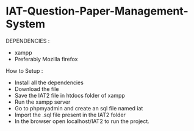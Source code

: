 # IAT-Question-Paper-Management-System

DEPENDENCIES :

* xampp
* Preferably Mozilla firefox

How to Setup :

* Install all the dependencies
* Download the file
* Save the IAT2 file in htdocs folder of xampp
* Run the xampp server
* Go to phpmyadmin and create an sql file named iat
* Import the .sql file present in the IAT2 folder
* In the browser open localhost/IAT2 to run the project.
